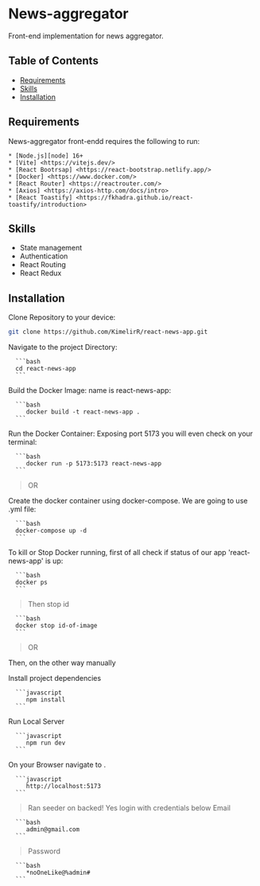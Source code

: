 News-aggregator
==========

Front-end implementation for news aggregator.

Table of Contents
-----------------

* [Requirements](#requirements)
* [Skills](#skills)
* [Installation](#installation)

Requirements
------------

News-aggregator front-endd requires the following to run:

    * [Node.js][node] 16+
    * [Vite] <https://vitejs.dev/> 
    * [React Bootrsap] <https://react-bootstrap.netlify.app/>
    * [Docker] <https://www.docker.com/>
    * [React Router] <https://reactrouter.com/>
    * [Axios] <https://axios-http.com/docs/intro>
    * [React Toastify] <https://fkhadra.github.io/react-toastify/introduction>

Skills
------------

* State management
* Authentication
* React Routing
* React Redux

Installation
------------

Clone Repository to your device:

```bash
git clone https://github.com/KimelirR/react-news-app.git
```

Navigate to the project Directory:

      ```bash
      cd react-news-app
      ```

Build the Docker Image: name is react-news-app:

      ```bash
         docker build -t react-news-app .
      ```

Run the Docker Container: Exposing port 5173 you will even check on your terminal:

      ```bash
         docker run -p 5173:5173 react-news-app
      ```

> OR

Create the docker container using docker-compose. We are going to use .yml file:

      ```bash
      docker-compose up -d
      ```

To kill or Stop Docker running, first of all check if status of our app 'react-news-app' is up:

      ```bash
      docker ps
      ```

> Then stop id

      ```bash
      docker stop id-of-image
      ```

> OR

Then, on the other way manually

Install project dependencies

      ```javascript
         npm install
      ```

Run Local Server

      ```javascript
         npm run dev
      ```

On your Browser navigate to .

      ```javascript
         http://localhost:5173
      ```

> Ran seeder on backed! Yes login with credentials below
> Email

      ```bash
         admin@gmail.com
      ```

> Password

      ```bash
         *noOneLike@%admin#
      ```
